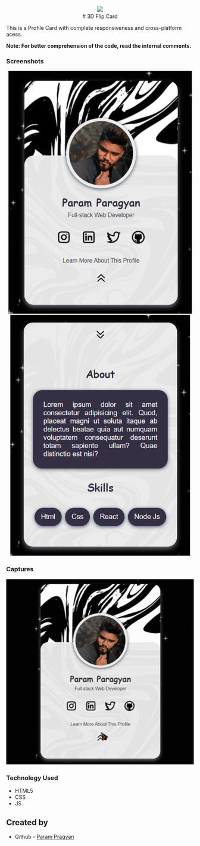 <p align="center">
       <img src="./images/Logo.png" /> <br />
       # 3D Flip Card
</p>
This is a Profile Card with complete responsiveness and cross-platform acess.

**Note: For better comprehension of the code, read the internal comments.**

### Screenshots

<p align="center">
       <img src="./images/S1.png"/> <img src="./images/S2.png"/><br />
</p>

### Captures

<img src="./images/profile-card.gif" />

### Technology Used

- HTML5
- CSS
- JS

## Created by

- Github - [Param Pragyan](https://github.com/ParamPragyan)

